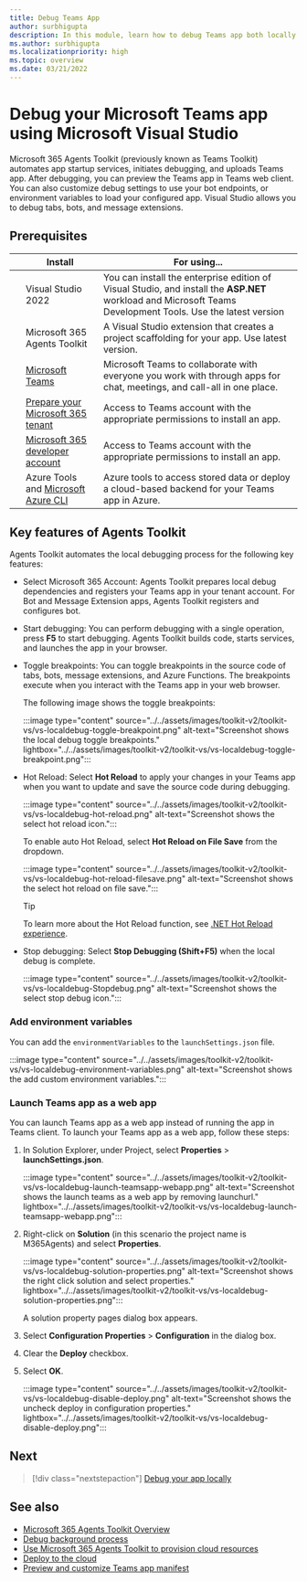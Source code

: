```yaml
---
title: Debug Teams App
author: surbhigupta 
description: In this module, learn how to debug Teams app both locally and using Agents Playground, launch Teams app as web app, and about key features of Agents Toolkit.
ms.author: surbhigupta 
ms.localizationpriority: high
ms.topic: overview
ms.date: 03/21/2022
---
```


# Debug your Microsoft Teams app using Microsoft Visual Studio

Microsoft 365 Agents Toolkit (previously known as Teams Toolkit) automates app startup services, initiates debugging, and uploads Teams app. After debugging, you can preview the Teams app in Teams web client. You can also customize debug settings to use your bot endpoints, or environment variables to load your configured app. Visual Studio allows you to debug tabs, bots, and message extensions.

## Prerequisites

| &nbsp; | Install | For using... |
| --- | --- | --- |
| &nbsp; | Visual Studio 2022 | You can install the enterprise edition of Visual Studio, and install the **ASP.NET** workload and Microsoft Teams Development Tools. Use the latest version |
| &nbsp; | Microsoft 365 Agents Toolkit | A Visual Studio extension that creates a project scaffolding for your app. Use latest version. |
| &nbsp; | [Microsoft Teams](https://www.microsoft.com/microsoft-teams/download-app) | Microsoft Teams to collaborate with everyone you work with through apps for chat, meetings, and call-all in one place. |
| &nbsp; | [Prepare your Microsoft 365 tenant](~/concepts/build-and-test/prepare-your-o365-tenant.md) | Access to Teams account with the appropriate permissions to install an app. |
| &nbsp; | [Microsoft 365 developer account](~/concepts/build-and-test/prepare-your-o365-tenant.md) | Access to Teams account with the appropriate permissions to install an app. |
| &nbsp; | Azure Tools and [Microsoft Azure CLI](/cli/azure/install-azure-cli) | Azure tools to access stored data or deploy a cloud-based backend for your Teams app in Azure. |

## Key features of Agents Toolkit

Agents Toolkit automates the local debugging process for the following key features:

* Select Microsoft 365 Account: Agents Toolkit prepares local debug dependencies and registers your Teams app in your tenant account. For Bot and Message Extension apps, Agents Toolkit registers and configures bot.

* Start debugging: You can perform debugging with a single operation, press **F5** to start debugging. Agents Toolkit builds code, starts services, and launches the app in your browser.

* Toggle breakpoints: You can toggle breakpoints in the source code of tabs, bots, message extensions, and Azure Functions. The breakpoints execute when you interact with the Teams app in your web browser.

  The following image shows the toggle breakpoints:

    :::image type="content" source="../../assets/images/toolkit-v2/toolkit-vs/vs-localdebug-toggle-breakpoint.png" alt-text="Screenshot shows the local debug toggle breakpoints." lightbox="../../assets/images/toolkit-v2/toolkit-vs/vs-localdebug-toggle-breakpoint.png":::

* Hot Reload: Select **Hot Reload** to apply your changes in your Teams app when you want to update and save the source code during debugging.

    :::image type="content" source="../../assets/images/toolkit-v2/toolkit-vs/vs-localdebug-hot-reload.png" alt-text="Screenshot shows the select hot reload icon.":::

    To enable auto Hot Reload, select **Hot Reload on File Save** from the dropdown.

    :::image type="content" source="../../assets/images/toolkit-v2/toolkit-vs/vs-localdebug-hot-reload-filesave.png" alt-text="Screenshot shows the select hot reload on file save.":::
  
   > [!Tip]
   > To learn more about the Hot Reload function, see [.NET Hot Reload experience](https://devblogs.microsoft.com/dotnet/introducing-net-hot-reload/).

* Stop debugging: Select **Stop Debugging (Shift+F5)** when the local debug is complete.

    :::image type="content" source="../../assets/images/toolkit-v2/toolkit-vs/vs-localdebug-Stopdebug.png" alt-text="Screenshot shows the select stop debug icon.":::

### Add environment variables

You can add the `environmentVariables` to the `launchSettings.json` file.

:::image type="content" source="../../assets/images/toolkit-v2/toolkit-vs/vs-localdebug-environment-variables.png" alt-text="Screenshot shows the add custom environment variables.":::

### Launch Teams app as a web app

You can launch Teams app as a web app instead of running the app in Teams client. To launch your Teams app as a web app, follow these steps:

1. In Solution Explorer, under Project, select **Properties** > **launchSettings.json**.

   :::image type="content" source="../../assets/images/toolkit-v2/toolkit-vs/vs-localdebug-launch-teamsapp-webapp.png" alt-text="Screenshot shows the launch teams as a web app by removing launchurl." lightbox="../../assets/images/toolkit-v2/toolkit-vs/vs-localdebug-launch-teamsapp-webapp.png":::

1. Right-click on **Solution** (in this scenario the project name is M365Agents) and select **Properties**.

   :::image type="content" source="../../assets/images/toolkit-v2/toolkit-vs/vs-localdebug-solution-properties.png" alt-text="Screenshot shows the right click solution and select properties." lightbox="../../assets/images/toolkit-v2/toolkit-vs/vs-localdebug-solution-properties.png":::

   A solution property pages dialog box appears.

1. Select **Configuration Properties** > **Configuration** in the dialog box.
1. Clear the **Deploy** checkbox.
1. Select **OK**.

   :::image type="content" source="../../assets/images/toolkit-v2/toolkit-vs/vs-localdebug-disable-deploy.png" alt-text="Screenshot shows the uncheck deploy in configuration properties." lightbox="../../assets/images/toolkit-v2/toolkit-vs/vs-localdebug-disable-deploy.png":::

## Next

> [!div class="nextstepaction"]
> [Debug your app locally](debug-local-vs.md)

## See also

* [Microsoft 365 Agents Toolkit Overview](agents-toolkit-fundamentals-vs.md)
* [Debug background process](debug-background-process-vs.md)
* [Use Microsoft 365 Agents Toolkit to provision cloud resources](provision-vs.md)
* [Deploy to the cloud](deploy-vs.md)
* [Preview and customize Teams app manifest](TeamsFx-preview-and-customize-app-manifest-vs.md)
